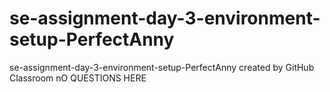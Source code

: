 # se-assignment-day-3-environment-setup-PerfectAnny
se-assignment-day-3-environment-setup-PerfectAnny created by GitHub Classroom
nO QUESTIONS HERE 
